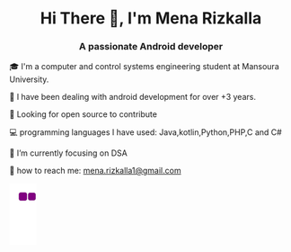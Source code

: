 <h1 align="center">Hi There 👋, I'm Mena Rizkalla</h1>
<h3 align="center">A passionate Android developer </h3>


🎓 I'm a computer and control systems engineering student at Mansoura University.

🌱 I have been dealing with android development for over +3 years.

🤔 Looking for open source to contribute

💻 programming languages I have used: Java,kotlin,Python,PHP,C and C#

🔭 I’m currently focusing on DSA

📧 how to reach me: mena.rizkalla1@gmail.com


![snake gif](https://github.com/mena-rizkalla/mena-rizkalla/blob/output/github-contribution-grid-snake.gif)
